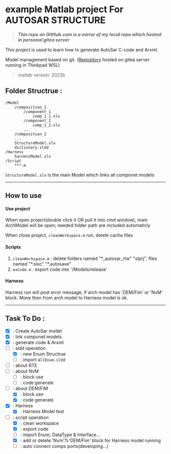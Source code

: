 # example Matlab project For AUTOSAR STRUCTURE

> ***This repo on GitHub.com is a mirror of my local repo which hosted in personal gitea server***

This project is used to learn how to generate AutoSar C-code and Arxml.

Model management based on git. ([Repository](http://thinkpad-lcz/gituser01/Matlab2023b-AutoSarStructure-test.git) hosted on gitea server running in Thinkpad WSL)

> matlab version: 2023b

## Folder Structrue :
```shell
/Model
    /composition_1
        /component_1
            comp_1_1.slx
        /component_2
            comp_1_2.slx
        ...
    /composition_2
    ...
    StructureModel.slx
    dictionary.sldd
/Harness
    harnessModel.slx
/Script
    ***.m
```
`StructureModel.slx` is the main Model which links all componet models

-----

## How to use

#### Use project

When open project(double click it OR pull it into cmd window), main ArchModel will be open;
needed folder path are included automaticly

When close project, `cleanWorkspace.m` run, delete cache files

#### Scripts

1. `cleanWorkspace.m` : delete folders named "\*_autosar_rtw"  "slprj", files named "\*.slxc" "\*.autosave"
2. `exCode.m` : export code into '/Models/release'

#### Harness

  Harness run will post error message, if arch model has 'DEM/Fim' or 'NvM' block. Move then from arch model to Harness model is ok.


------

## Task To Do :

- [x] : Create AutoSar model
- [x] : link componet models
- [x] : generate code & Arxml
- [ ] : sldd operation
  - [x] : new Enum Structrue
  - [ ] : import `AllEnum.sldd`
- [ ] : about RTE
- [ ] : about NvM
  - [ ] : block use
  - [ ] : code generate
- [ ] : about DEM/FiM
  - [x] : block use
  - [x] : code generate
- [x] : Harness
  - [x] : Harness Model test
- [ ] : script operation
  - [x] : clean workspace
  - [x] : export code
  - [ ] : import Enum, DataType & Interface...
  - [x] : add or delete 'Nvm'%'DEM/Fim' block for Harness model running
  - [ ] : auto connect comps ports(developing...)

